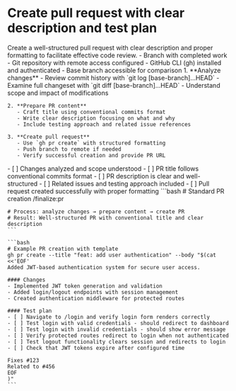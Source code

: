 # Create pull request with clear description and test plan

<instructions>
  <context>
    Create a well-structured pull request with clear description and proper formatting to facilitate effective code review.
  </context>

  <requirements>
    - Branch with completed work
    - Git repository with remote access configured
    - GitHub CLI (gh) installed and authenticated
    - Base branch accessible for comparison
  </requirements>

  <execution>
    1. **Analyze changes**
       - Review commit history with `git log [base-branch]...HEAD`
       - Examine full changeset with `git diff [base-branch]...HEAD`
       - Understand scope and impact of modifications

    2. **Prepare PR content**
       - Craft title using conventional commits format
       - Write clear description focusing on what and why
       - Include testing approach and related issue references

    3. **Create pull request**
       - Use `gh pr create` with structured formatting
       - Push branch to remote if needed
       - Verify successful creation and provide PR URL
  </execution>

  <validation>
    - [ ] Changes analyzed and scope understood
    - [ ] PR title follows conventional commits format
    - [ ] PR description is clear and well-structured
    - [ ] Related issues and testing approach included
    - [ ] Pull request created successfully with proper formatting
  </validation>

  <examples>
    ```bash
    # Standard PR creation
    /finalize:pr

    # Process: analyze changes → prepare content → create PR
    # Result: Well-structured PR with conventional title and clear description
    ```

    ```bash
    # Example PR creation with template
    gh pr create --title "feat: add user authentication" --body "$(cat <<'EOF'
    Added JWT-based authentication system for secure user access.

    #### Changes
    - Implemented JWT token generation and validation
    - Added login/logout endpoints with session management
    - Created authentication middleware for protected routes

    #### Test plan
    - [ ] Navigate to /login and verify login form renders correctly
    - [ ] Test login with valid credentials - should redirect to dashboard
    - [ ] Test login with invalid credentials - should show error message
    - [ ] Verify protected routes redirect to login when not authenticated
    - [ ] Test logout functionality clears session and redirects to login
    - [ ] Check that JWT tokens expire after configured time

    Fixes #123
    Related to #456
    EOF
    )"
    ```
  </examples>
</instructions>
